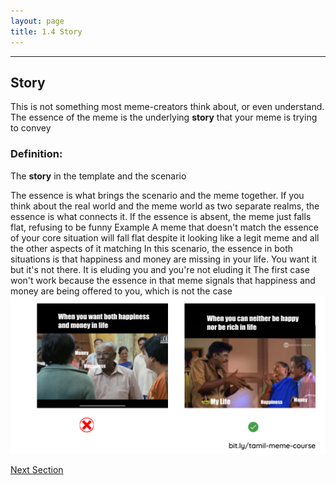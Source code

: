```yaml
---
layout: page
title: 1.4 Story
---
```

---

## Story
This is not something most meme-creators think about, or even understand. The essence of the meme is the underlying **story** that your meme is trying to convey

### **Definition**:
The **story** in the template and the scenario

The essence is what brings the scenario and the meme together. If you think about the real world and the meme world as two separate realms, the essence is what connects it. If the essence is absent, the meme just falls flat, refusing to be funny
Example
A meme that doesn't match the essence of your core situation will fall flat despite it looking like a legit meme and all the other aspects of it matching
In this scenario, the essence in both situations is that happiness and money are missing in your life. You want it but it's not there. It is eluding you and you're not eluding it
The first case won't work because the essence in that meme signals that happiness and money are being offered to you, which is not the case
![](/images/anatomy/story.png)

<a href = '/15-connection/' class ='nav-button'> Next Section </a>
